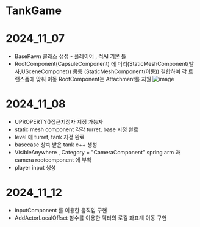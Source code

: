 # TankGame
# 2024_11_07
- BasePawn 클래스 생성 - 플레이어 , 적AI 기본 틀
- RootComponent(CapsuleComponent) 에 머리(StaticMeshComponent(발사,USceneComponet)) 몸통 (StaticMeshComponent(이동)) 결합하여 각 트랜스폼에 맞춰 이동 RootComponent는 Attachment를 지원
![image](https://github.com/user-attachments/assets/7afd16b5-3e23-4be2-8e2a-7725abdf48f6)

# 2024_11_08
- UPROPERTY()접근지정자 지정 가능자
- static mesh component 각각 turret, base 지정 완료 
- level 에 turret, tank 지정 완료
- basecase 상속 받은 tank c++ 생성 
- VisibleAnywhere , Category = "CameraComponent" spring arm 과 camera rootcomponent 에 부착
- player input 생성

# 2024_11_12
- inputComponent 를 이용한 움직임 구현 
- AddActorLocalOffset 함수를 이용한 엑터의 로컬 좌표계 이동 구현
